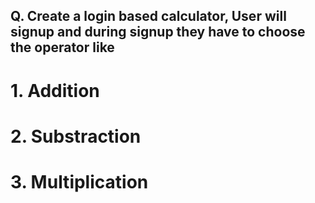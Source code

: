 ## Q. Create a login based calculator, User will signup and during signup they have to choose the operator like
# 1. Addition
# 2. Substraction
# 3. Multiplication
